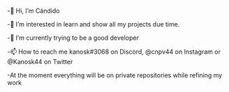 
-👋 Hi, I’m Cándido

-👀 I’m interested in learn and show all my projects due time.

-🌱 I’m currently trying to be a good developer

-📫 How to reach me kanosk#3068 on Discord, @cnpv44 on Instagram or @Kanosk44 on Twitter

-At the moment everything will be on private repositories while refining my work



